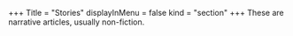 +++
Title = "Stories"
displayInMenu = false
kind = "section"
+++
These are narrative articles, usually non-fiction.
